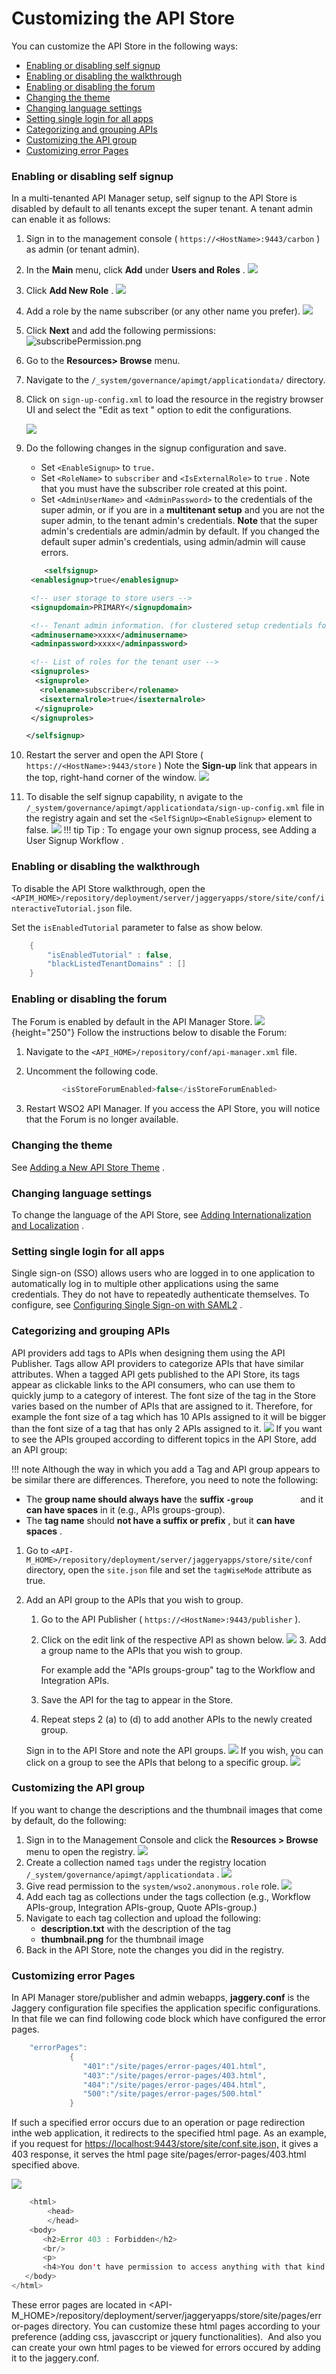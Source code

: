 # Customizing the API Store

You can customize the API Store in the following ways:

-   [Enabling or disabling self signup](#CustomizingtheAPIStore-Enablingordisablingselfsignup)
-   [Enabling or disabling the walkthrough](#CustomizingtheAPIStore-Enablingordisablingthewalkthrough)
-   [Enabling or disabling the forum](#CustomizingtheAPIStore-Enablingordisablingtheforum)
-   [Changing the theme](#CustomizingtheAPIStore-Changingthetheme)
-   [Changing language settings](#CustomizingtheAPIStore-Changinglanguagesettings)
-   [Setting single login for all apps](#CustomizingtheAPIStore-Settingsingleloginforallapps)
-   [Categorizing and grouping APIs](#CustomizingtheAPIStore-CategorizingandgroupingAPIs)
-   [Customizing the API group](#CustomizingtheAPIStore-CustomizingtheAPIgroup)
-   [Customizing error Pages](#CustomizingtheAPIStore-CustomizingerrorPages)

### Enabling or disabling self signup

In a multi-tenanted API Manager setup, self signup to the API Store is disabled by default to all tenants except the super tenant. A tenant admin can enable it as follows:

1.  Sign in to the management console ( `https://<HostName>:9443/carbon` ) as admin (or tenant admin).
2.  In the **Main** menu, click **Add** under **Users and Roles** .
    ![](/assets/attachments/103333490/103333513.png)

3.  Click **Add New Role** .
    ![](/assets/attachments/103333490/103333512.png)
4.  Add a role by the name subscriber (or any other name you prefer).
    ![](/assets/attachments/103333490/103333511.png)
5.  Click **Next** and add the following permissions:
    ![subscribePermission.png](/assets/attachments/50518268/51250899.png)
6.  Go to the **Resources&gt; Browse** menu.
7.  Navigate to the `/_system/governance/apimgt/applicationdata/` directory.

8.  Click on `sign-up-config.xml` to load the resource in the registry browser UI and select the "Edit as text " option to edit the configurations.

    ![](/assets/attachments/103333490/103333502.png)
9.  Do the following changes in the signup configuration and save.

    -   Set `<EnableSignup>` to `true.           `
    -   Set `<RoleName>` to `subscriber` and `<IsExternalRole>` to `true` . Note that you must have the subscriber role created at this point.
    -   Set `<AdminUserName>` and `<AdminPassword>` to the credentials of the super admin, or if you are in a **multitenant setup** and you are not the super admin, to the tenant admin's credentials. **Note** that the super admin's credentials are admin/admin by default. If you changed the default super admin's credentials, using admin/admin will cause errors.

    ``` xml
        <selfsignup>
     <enablesignup>true</enablesignup>

     <!-- user storage to store users -->
     <signupdomain>PRIMARY</signupdomain>

     <!-- Tenant admin information. (for clustered setup credentials for AuthManager) -->
     <adminusername>xxxx</adminusername>
     <adminpassword>xxxx</adminpassword>

     <!-- List of roles for the tenant user -->
     <signuproles>
      <signuprole>
       <rolename>subscriber</rolename>
       <isexternalrole>true</isexternalrole>
      </signuprole>
     </signuproles>

    </selfsignup>
    ```
10. Restart the server and open the API Store ( `https://<HostName>:9443/store` )
    Note the **Sign-up** link that appears in the top, right-hand corner of the window.
    ![](/assets/attachments/103333490/103333501.png)
11. To disable the self signup capability, n avigate to the `/_system/governance/apimgt/applicationdata/sign-up-config.xml` file in the registry again and set the `<SelfSignUp><EnableSignup>` element to false.
    ![](/assets/attachments/103333490/103333500.png)
!!! tip
Tip : To engage your own signup process, see Adding a User Signup Workflow .


### Enabling or disabling the walkthrough

To disable the API Store walkthrough, open the `<APIM_HOME>/repository/deployment/server/jaggeryapps/store/site/conf/interactiveTutorial.json` file.

Set the `isEnabledTutorial` parameter to false as show below.

``` java
    {
        "isEnabledTutorial" : false,
        "blackListedTenantDomains" : []
    }
```

### Enabling or disabling the forum

The Forum is enabled by default in the API Manager Store.
![](/assets/attachments/103333490/103333491.png){height="250"}
Follow the instructions below to disable the Forum:

1.  Navigate to the `<API_HOME>/repository/conf/api-manager.xml` file.
2.  Uncomment the following code.

    ``` java
            <isStoreForumEnabled>false</isStoreForumEnabled>
    ```

3.  Restart WSO2 API Manager.
    If you access the API Store, you will notice that the Forum is no longer available.

### Changing the theme

See [Adding a New API Store Theme](https://docs.wso2.com/display/AM260/Adding+a+New+API+Store+Theme) .

### Changing language settings

To change the language of the API Store, see [Adding Internationalization and Localization](_Adding_Internationalization_and_Localization_) .

### Setting single login for all apps

Single sign-on (SSO) allows users who are logged in to one application to automatically log in to multiple other applications using the same credentials. They do not have to repeatedly authenticate themselves. To configure, see [Configuring Single Sign-on with SAML2](_Configuring_Single_Sign-on_with_SAML2_) .

### Categorizing and grouping APIs

API providers add tags to APIs when designing them using the API Publisher. Tags allow API providers to categorize APIs that have similar attributes. When a tagged API gets published to the API Store, its tags appear as clickable links to the API consumers, who can use them to quickly jump to a category of interest. The font size of the tag in the Store varies based on the number of APIs that are assigned to it. Therefore, for example the font size of a tag which has 10 APIs assigned to it will be bigger than the font size of a tag that has only 2 APIs assigned to it.
![](/assets/attachments/103333490/103333494.png)
If you want to see the APIs grouped according to different topics in the API Store, add an API group:

!!! note
Although the way in which you add a Tag and API group appears to be similar there are differences. Therefore, you need to note the following:

-   The **group name should always have** the **suffix `-group          `** and it **can have spaces** in it (e.g., APIs groups-group).
-   The **tag name** should **not have a suffix or prefix** , but it **can have spaces** .


1.  Go to `<API-M_HOME>/repository/deployment/server/jaggeryapps/store/site/conf` directory, open the `site.json` file and set the `tagWiseMode` attribute as true.
2.  Add an API group to the APIs that you wish to group.
    1.  Go to the API Publisher ( `https://<HostName>:9443/publisher` ).
    2.  Click on the edit link of the respective API as shown below.
        ![](/assets/attachments/103333490/103333498.png)    3.  Add a group name to the APIs that you wish to group.

        For example add the "APIs groups-group" tag to the Workflow and Integration APIs.

    4.  Save the API for the tag to appear in the Store.

    5.  Repeat steps 2 (a) to (d) to add another APIs to the newly created group.

    Sign in to the API Store and note the API groups.
    ![](/assets/attachments/103333490/103333496.png)    If you wish, you can click on a group to see the APIs that belong to a specific group.
    ![](/assets/attachments/103333490/103333495.png)
### Customizing the API group

If you want to change the descriptions and the thumbnail images that come by default, do the following:

1.  Sign in to the Management Console and click the **Resources &gt; Browse** menu to open the registry.
    ![](/assets/attachments/103333490/103333506.png)
2.  Create a collection named `tags` under the registry location `/_system/governance/apimgt/applicationdata` .
    ![](/assets/attachments/103333490/103333505.png)
3.  Give read permission to the `system/wso2.anonymous.role` role.
    ![](/assets/attachments/103333490/103333504.png)
4.  Add each tag as collections under the tags collection (e.g., Workflow APIs-group, Integration APIs-group, Quote APIs-group.)
5.  Navigate to each tag collection and upload the following:
    -   **description.txt** with the description of the tag
    -   **thumbnail.png** for the thumbnail image
6.  Back in the API Store, note the changes you did in the registry.

### Customizing error Pages

In API Manager store/publisher and admin webapps, **jaggery.conf** is the Jaggery configuration file specifies the application specific configurations. In that file we can find following code block which have configured the error pages.

``` java
    "errorPages":
             {
                "401":"/site/pages/error-pages/401.html",
                "403":"/site/pages/error-pages/403.html",
                "404":"/site/pages/error-pages/404.html",
                "500":"/site/pages/error-pages/500.html"
             }
```

If such a specified error occurs due to an operation or page redirection inthe web application, it redirects to the specified html page. As an example, if you request for <https://localhost:9443/store/site/conf.site.json,> it gives a 403 response, it serves the html page site/pages/error-pages/403.html specified above.

![](/assets/attachments/103333490/103333493.png)
``` java
    <html>
        <head>
        </head>
    <body>
       <h2>Error 403 : Forbidden</h2>
       <br/>
       <p>
       <h4>You don't have permission to access anything with that kind of request.  </h4>
   </body>
</html>
```
These error pages are located in &lt;API-M\_HOME&gt;/repository/deployment/server/jaggeryapps/store/site/pages/error-pages directory. You can customize these html pages according to your preference (adding css, javasccript or jquery functionalities).  And also you can create your own html pages to be viewed for errors occured by adding it to the jaggery.conf.

